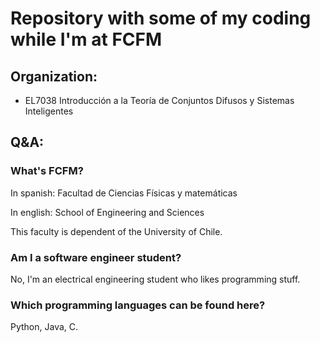 # Repository with some of my coding while I'm at FCFM
## Organization:

- EL7038 Introducción a la Teoría de Conjuntos Difusos y Sistemas Inteligentes

## Q&A:
### What's FCFM?
In spanish: Facultad de Ciencias Físicas y matemáticas

In english: School of Engineering and Sciences

This faculty is dependent of the University of Chile.

### Am I a software engineer student?
No, I'm an electrical engineering student who likes programming stuff.

### Which programming languages can be found here?
Python, Java, C.
